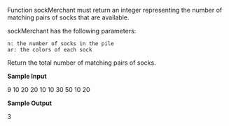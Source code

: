 Function sockMerchant must return an integer representing the number of matching pairs of socks that are available.

sockMerchant has the following parameters:

    n: the number of socks in the pile
    ar: the colors of each sock

Return the total number of matching pairs of socks.

**Sample Input**

9
10 20 20 10 10 30 50 10 20

**Sample Output**

3

